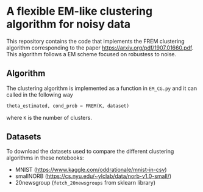 # A flexible EM-like clustering algorithm for noisy data

This repository contains the code that implements the FREM clustering algorithm corresponding to the paper https://arxiv.org/pdf/1907.01660.pdf. This algorithm follows a EM scheme focused on robustess to noise. 

## Algorithm

The clustering algorithm is implemented as a function in `EM_CG.py` and it can called in the following way

```python 
theta_estimated, cond_prob = FREM(K, dataset)
```
where `K` is the number of clusters.

## Datasets

To download the datasets used to compare the different clustering algorithms in these notebooks:

- MNIST (https://www.kaggle.com/oddrationale/mnist-in-csv)
- smallNORB (https://cs.nyu.edu/~ylclab/data/norb-v1.0-small/)
- 20newsgroup (`fetch_20newsgroups` from sklearn library)


